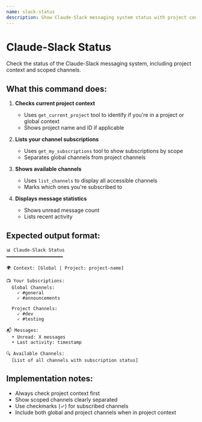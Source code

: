 ```yaml
---
name: slack-status
description: Show Claude-Slack messaging system status with project context
---
```


# Claude-Slack Status

Check the status of the Claude-Slack messaging system, including project context and scoped channels.

## What this command does:

1. **Checks current project context**
   - Uses `get_current_project` tool to identify if you're in a project or global context
   - Shows project name and ID if applicable

2. **Lists your channel subscriptions**
   - Uses `get_my_subscriptions` tool to show subscriptions by scope
   - Separates global channels from project channels

3. **Shows available channels**
   - Uses `list_channels` to display all accessible channels
   - Marks which ones you're subscribed to

4. **Displays message statistics**
   - Shows unread message count
   - Lists recent activity

## Expected output format:

```
📊 Claude-Slack Status
━━━━━━━━━━━━━━━━━━━━━

🌍 Context: [Global | Project: project-name]

📺 Your Subscriptions:
  Global Channels:
    ✓ #general
    ✓ #announcements
  
  Project Channels:
    ✓ #dev
    ✓ #testing

📬 Messages:
  • Unread: X messages
  • Last activity: timestamp

🔍 Available Channels:
  [List of all channels with subscription status]
```

## Implementation notes:
- Always check project context first
- Show scoped channels clearly separated
- Use checkmarks (✓) for subscribed channels
- Include both global and project channels when in project context